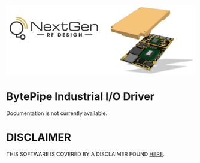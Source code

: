 ![logo](../BytePipe_Logo.png)

# BytePipe Industrial I/O Driver

Documentation is not currently available.

# DISCLAIMER

THIS SOFTWARE IS COVERED BY A DISCLAIMER FOUND [HERE](../../DISCLAIMER.md).
